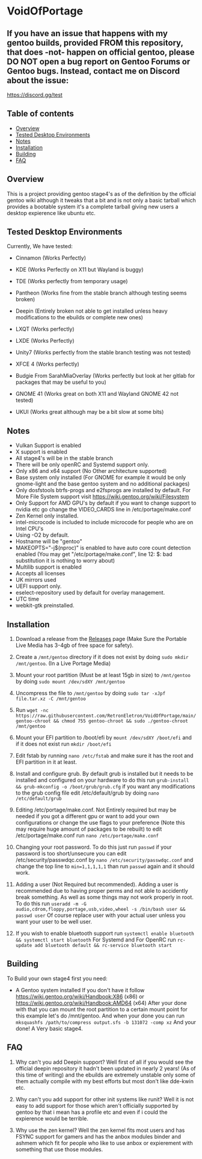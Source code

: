 # VoidOfPortage

## If you have an issue that happens with my gentoo builds, provided FROM this repository, that does -not- happen on official gentoo, please DO NOT open a bug report on Gentoo Forums or Gentoo bugs. Instead, contact me on Discord about the issue:

https://discord.gg/test

## Table of contents
- [Overview](#overview)
- [Tested Desktop Environments](#Tested-Desktop-Environments)
- [Notes](#notes)
- [Installation](#installation)
- [Building](#building)
- [FAQ](#faq)


## Overview
This is a project providing gentoo stage4's as of the definition by the official gentoo wiki although it tweaks that a bit and is not only a basic tarball which provides a bootable system it's a complete tarball giving new users a desktop expierence like ubuntu etc.

## Tested Desktop Environments

Currently, We have tested:

- Cinnamon (Works Perfectly)

- KDE (Works Perfectly on X11 but Wayland is buggy)

- TDE (Works perfectly from temporary usage)

- Pantheon (Works fine from the stable branch although testing seems broken)

- Deepin (Entirely broken not able to get installed unless heavy modifications to the ebuilds or complete new ones)

- LXQT (Works perfectly)

- LXDE (Works Perfectly)

- Unity7 (Works perfectly from the stable branch testing was not tested)

- XFCE 4 (Works perfectly)

- Budgie From SarahMiaOverlay (Works perfectly but look at her gitlab for packages that may be useful to you)

- GNOME 41 (Works great on both X11 and Wayland GNOME 42 not tested)

- UKUI (Works great although may be a bit slow at some bits)

## Notes
- Vulkan Support is enabled
- X support is enabled
- All stage4's will be in the stable branch 
- There will be only openRC and Systemd support only.
- Only x86 and x64 support (No Other architecture supported)
- Base system only installed (For GNOME for example it would be only gnome-light and the base gentoo system and no additional packages)
- Only dosfstools btrfs-progs and e2fsprogs are installed by default. For More File System support visit https://wiki.gentoo.org/wiki/Filesystem 
- Only Support for AMD GPU's by default if you want to change support to nvidia etc go change the VIDEO_CARDS line in /etc/portage/make.conf
- Zen Kernel only installed.
- intel-microcode is included to include microcode for people who are on Intel CPU's
- Using -O2 by default.
- Hostname will be "gentoo"
- MAKEOPTS="-j$(nproc)" is enabled to have auto core count detection enabled (You may get "/etc/portage/make.conf", line 12: $: bad substitution it is nothing to worry about)
- Multilib support is enabled
- Accepts all licenses
- UK mirrors used
- UEFI support only.
- eselect-repository used by default for overlay management.
- UTC time
- webkit-gtk preinstalled.

## Installation

1. Download a release from the [Releases](https://github.com/RetronEletron/VoidOfPortage/releases) page (Make Sure the Portable Live Media has 3-4gb of free space for safety).

2. Create a `/mnt/gentoo` directory if it does not exist by doing `sudo mkdir /mnt/gentoo`. (In a Live Portage Media)

3. Mount your root partition (Must be at least 15gb in size) to `/mnt/gentoo` by doing `sudo mount /dev/sdXY /mnt/gentoo`

4. Uncompress the file to `/mnt/gentoo` by doing `sudo tar -xJpf file.tar.xz -C /mnt/gentoo` 

5. Run `wget -nc https://raw.githubusercontent.com/RetronEletron/VoidOfPortage/main/gentoo-chroot && chmod 755 gentoo-chroot && sudo ./gentoo-chroot /mnt/gentoo`

6. Mount your EFI partition to /boot/efi by `mount /dev/sdXY /boot/efi` and if it does not exist run `mkdir /boot/efi`

7. Edit fstab by running `nano /etc/fstab` and make sure it has the root and EFI partition in it at least.

8. Install and configure grub. By default grub is installed but it needs to be installed and configured on your hardware to do this run `grub-install && grub-mkconfig -o /boot/grub/grub.cfg` if you want any modifications to the grub config file edit /etc/default/grub by doing `nano /etc/default/grub`

9. Editing /etc/portage/make.conf. Not Entirely required but may be needed if you got a different gpu or want to add your own configurations or change the use flags to your preference (Note this may require huge amount of packages to be rebuilt) to edit /etc/portage/make.conf run `nano /etc/portage/make.conf`

10. Changing your root password. To do this just run `passwd` if your password is too short/unsecure you can edit /etc/security/passwdqc.conf by `nano /etc/security/passwdqc.conf` and change the top line to `min=1,1,1,1,1` than run `passwd` again and it should work.

11. Adding a user (Not Required but recommended). Adding a user is recommended due to having proper perms and not able to accidently break something. As well as some things may not work properly in root. To do this run `useradd -m -G audio,cdrom,floppy,portage,usb,video,wheel -s /bin/bash user && passwd user` Of course replace user with your actual user unless you want your user to be well user.

12. If you wish to enable bluetooth support run `systemctl enable bluetooth && systemctl start bluetooth` For Systemd and For OpenRC run `rc-update add bluetooth default && rc-service bluetooth start`

## Building

To Build your own stage4 first you need:
- A Gentoo system installed
If you don't have it follow https://wiki.gentoo.org/wiki/Handbook:X86 (x86) or https://wiki.gentoo.org/wiki/Handbook:AMD64 (x64)
After your done with that you can mount the root partition to a certain mount point for this example let's do /mnt/gentoo.
And when your done you can run `mksquashfs /path/to/compress output.sfs -b 131072 -comp xz` And your done! A Very basic stage4.

## FAQ
1. Why can't you add Deepin support? Well first of all if you would see the official deepin repository it hadn't been updated in nearly 2 years! (As of this time of writing) and the ebuilds are extremely unstable only some of them actually compile with my best efforts but most don't like dde-kwin etc.
 
2. Why can't you add support for other init systems like runit? Well it is not easy to add support for those which aren't officially supported by gentoo by that i mean has a profile etc and even if i could the expierence would be terrible.

3. Why use the zen kernel? Well the zen kernel fits most users and has FSYNC support for gamers and has the anbox modules binder and ashmem which fit for people who like to use anbox or expierement with something that use those modules.
